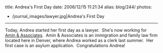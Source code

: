 title: Andrea's First Day
date: 2006/12/15 11:21:34
alias: blog/244/
photos:
- /journal_images/lawyer.jpg|Andrea's First Day
---
Today, Andrea started her first day as a lawyer.  She's now working for [Amin & Associates](http://www.lawyers.com/aminlaw/).  Amin & Associates is an immigration and family law firm located here in Denver, where Andrea worked as a clerk last summer.  Her first case is an asylum application.  Congratulations Andrea!
